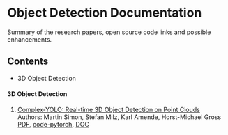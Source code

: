 # Object Detection Documentation
Summary of the research papers, open source code links and possible enhancements. 

## Contents

* 3D Object Detection  

#### 3D Object Detection
1. [Complex-YOLO: Real-time 3D Object Detection on Point Clouds](https://arxiv.org/pdf/1803.06199.pdf)  
Authors: Martin Simon, Stefan Milz, Karl Amende, Horst-Michael Gross  
[PDF](https://arxiv.org/pdf/1803.06199.pdf), [code-pytorch](https://github.com/AI-liu/Complex-YOLO),
[DOC](./docs/Complex-YOLO-Real-time-3D-Object-Detection-on-Point-Clouds.md)